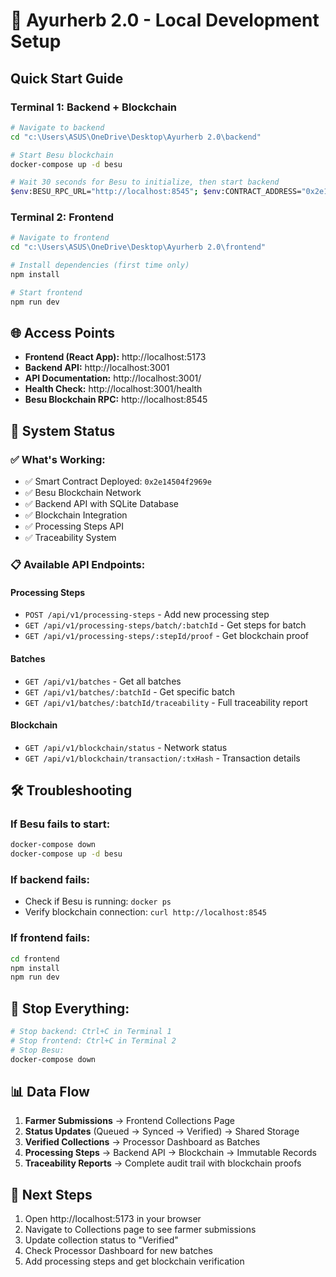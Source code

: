 # 🚀 Ayurherb 2.0 - Local Development Setup

## Quick Start Guide

### Terminal 1: Backend + Blockchain
```bash
# Navigate to backend
cd "c:\Users\ASUS\OneDrive\Desktop\Ayurherb 2.0\backend"

# Start Besu blockchain
docker-compose up -d besu

# Wait 30 seconds for Besu to initialize, then start backend
$env:BESU_RPC_URL="http://localhost:8545"; $env:CONTRACT_ADDRESS="0x2e14504f2969e"; node server.js
```

### Terminal 2: Frontend
```bash
# Navigate to frontend
cd "c:\Users\ASUS\OneDrive\Desktop\Ayurherb 2.0\frontend"

# Install dependencies (first time only)
npm install

# Start frontend
npm run dev
```

## 🌐 Access Points

- **Frontend (React App):** http://localhost:5173
- **Backend API:** http://localhost:3001
- **API Documentation:** http://localhost:3001/
- **Health Check:** http://localhost:3001/health
- **Besu Blockchain RPC:** http://localhost:8545

## 🔧 System Status

### ✅ What's Working:
- ✅ Smart Contract Deployed: `0x2e14504f2969e`
- ✅ Besu Blockchain Network
- ✅ Backend API with SQLite Database
- ✅ Blockchain Integration
- ✅ Processing Steps API
- ✅ Traceability System

### 📋 Available API Endpoints:

#### Processing Steps
- `POST /api/v1/processing-steps` - Add new processing step
- `GET /api/v1/processing-steps/batch/:batchId` - Get steps for batch
- `GET /api/v1/processing-steps/:stepId/proof` - Get blockchain proof

#### Batches
- `GET /api/v1/batches` - Get all batches
- `GET /api/v1/batches/:batchId` - Get specific batch
- `GET /api/v1/batches/:batchId/traceability` - Full traceability report

#### Blockchain
- `GET /api/v1/blockchain/status` - Network status
- `GET /api/v1/blockchain/transaction/:txHash` - Transaction details

## 🛠️ Troubleshooting

### If Besu fails to start:
```bash
docker-compose down
docker-compose up -d besu
```

### If backend fails:
- Check if Besu is running: `docker ps`
- Verify blockchain connection: `curl http://localhost:8545`

### If frontend fails:
```bash
cd frontend
npm install
npm run dev
```

## 🔄 Stop Everything:
```bash
# Stop backend: Ctrl+C in Terminal 1
# Stop frontend: Ctrl+C in Terminal 2
# Stop Besu: 
docker-compose down
```

## 📊 Data Flow

1. **Farmer Submissions** → Frontend Collections Page
2. **Status Updates** (Queued → Synced → Verified) → Shared Storage
3. **Verified Collections** → Processor Dashboard as Batches
4. **Processing Steps** → Backend API → Blockchain → Immutable Records
5. **Traceability Reports** → Complete audit trail with blockchain proofs

## 🎯 Next Steps

1. Open http://localhost:5173 in your browser
2. Navigate to Collections page to see farmer submissions
3. Update collection status to "Verified"
4. Check Processor Dashboard for new batches
5. Add processing steps and get blockchain verification
